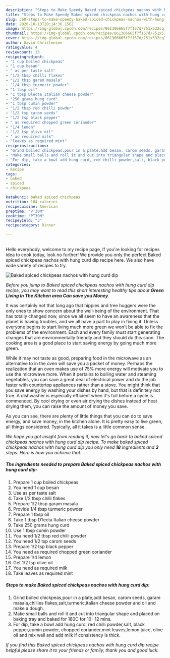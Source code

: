 ```yaml
---
description: "Steps to Make Speedy Baked spiced chickpeas nachos with hung curd dip"
title: "Steps to Make Speedy Baked spiced chickpeas nachos with hung curd dip"
slug: 360-steps-to-make-speedy-baked-spiced-chickpeas-nachos-with-hung-curd-dip
date: 2020-10-13T20:14:36.156Z
image: https://img-global.cpcdn.com/recipes/061306665f7f157d/751x532cq70/baked-spiced-chickpeas-nachos-with-hung-curd-dip-recipe-main-photo.jpg
thumbnail: https://img-global.cpcdn.com/recipes/061306665f7f157d/751x532cq70/baked-spiced-chickpeas-nachos-with-hung-curd-dip-recipe-main-photo.jpg
cover: https://img-global.cpcdn.com/recipes/061306665f7f157d/751x532cq70/baked-spiced-chickpeas-nachos-with-hung-curd-dip-recipe-main-photo.jpg
author: Gavin Christensen
ratingvalue: 4
reviewcount: 13
recipeingredient:
- "1 cup boiled chickpeas"
- "1 cup besan"
- " as per taste salt"
- "1/2 tbsp chilli flakes"
- "1/2 tbsp garam masala"
- "1/4 tbsp turmeric powder"
- "1 tbsp oil"
- "1 tbsp Dlecta Italian cheese powder"
- "250 grams hung curd"
- "1 tbsp cumin powder"
- "1/2 tbsp red chilli powder"
- "1/2 tsp carom seeds"
- "1/2 tsp black pepper"
- " as required chopped green coriander"
- "1/4 lemon"
- "1/2 tsp olive oil"
- " as required milk"
- "leaves as required mint"
recipeinstructions:
- "Grind boiled chickpeas,pour in a plate,add besan, carom seeds, garam masala,chillies flakes,salt,turmeric,italian cheese powder and oil and make a dough."
- "Make small balls and roll it and cut into triangular shape and placed on baking tray and baked for 180C for 10- 12 mins."
- "For dip, take a bowl add hung curd, red chilli powder,salt, black pepper,cumin powder, chopped coriander,mint leaves,lemon juice, olive oil and mix well and add milk if consistency is thick."
categories:
- Recipe
tags:
- baked
- spiced
- chickpeas

katakunci: baked spiced chickpeas 
nutrition: 184 calories
recipecuisine: American
preptime: "PT30M"
cooktime: "PT39M"
recipeyield: "3"
recipecategory: Dinner

---
```

<br>
Hello everybody, welcome to my recipe page, If you're looking for recipes idea to cook today, look no further! We provide you only the perfect Baked spiced chickpeas nachos with hung curd dip recipe here. We also have wide variety of recipes to try.
<br>


![Baked spiced chickpeas nachos with hung curd dip](https://img-global.cpcdn.com/recipes/061306665f7f157d/751x532cq70/baked-spiced-chickpeas-nachos-with-hung-curd-dip-recipe-main-photo.jpg)

<i>Before you jump to Baked spiced chickpeas nachos with hung curd dip recipe, you may want to read this short interesting healthy tips about 
<strong>Green Living In The Kitchen area Can save you Money</strong>.</i>
</br>

It was certainly not that long ago that hippies and tree huggers were the only ones to show concern about the well-being of the environment. That has totally changed now, since we all seem to have an awareness that the planet is having troubles, and we all have a part to play in fixing it. Unless everyone begins to start living much more green we won't be able to fix the problems of the environment. Each and every family must start generating changes that are environmentally friendly and they should do this soon. The cooking area is a good place to start saving energy by going much more green.

While it may not taste as good, preparing food in the microwave as an alternative to in the oven will save you a packet of money. Perhaps the realization that an oven makes use of 75% more energy will motivate you to use the microwave more. When it pertains to boiling water and steaming vegetables, you can save a great deal of electrical power and do the job faster with countertop appliances rather than a stove. You might think that you save energy by washing your dishes by hand, but that is definitely not true. A dishwasher is especially efficient when it's full before a cycle is commenced. By cool drying or even air drying the dishes instead of heat drying them, you can raise the amount of money you save.

As you can see, there are plenty of little things that you can do to save energy, and save money, in the kitchen alone. It is pretty easy to live green, all things considered. Typically, all it takes is a little common sense.


<i>We hope you got insight from reading it, now let's go back to baked spiced chickpeas nachos with hung curd dip recipe. To make baked spiced chickpeas nachos with hung curd dip you only need <strong>18</strong> ingredients and <strong>3</strong> steps. Here is how you achieve that.
</i>

##### The ingredients needed to prepare Baked spiced chickpeas nachos with hung curd dip:

1. Prepare 1 cup boiled chickpeas
1. You need 1 cup besan
1. Use  as per taste salt
1. Take 1/2 tbsp chilli flakes
1. Prepare 1/2 tbsp garam masala
1. Provide 1/4 tbsp turmeric powder
1. Prepare 1 tbsp oil
1. Take 1 tbsp D’lecta Italian cheese powder
1. Take 250 grams hung curd
1. Use 1 tbsp cumin powder
1. You need 1/2 tbsp red chilli powder
1. You need 1/2 tsp carom seeds
1. Prepare 1/2 tsp black pepper
1. You need  as required chopped green coriander
1. Prepare 1/4 lemon
1. Get 1/2 tsp olive oil
1. You need  as required milk
1. Take leaves as required mint


##### Steps to make Baked spiced chickpeas nachos with hung curd dip:

1. Grind boiled chickpeas,pour in a plate,add besan, carom seeds, garam masala,chillies flakes,salt,turmeric,italian cheese powder and oil and make a dough.
1. Make small balls and roll it and cut into triangular shape and placed on baking tray and baked for 180C for 10- 12 mins.
1. For dip, take a bowl add hung curd, red chilli powder,salt, black pepper,cumin powder, chopped coriander,mint leaves,lemon juice, olive oil and mix well and add milk if consistency is thick.


<i>If you find this Baked spiced chickpeas nachos with hung curd dip recipe helpful please share it to your friends or family, thank you and good luck.</i>
